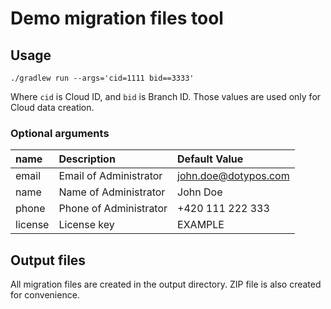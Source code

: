 # Demo migration files tool

## Usage
`./gradlew run --args='cid=1111 bid==3333'`

Where `cid` is Cloud ID, and `bid` is Branch ID. Those values are used only for Cloud data creation.

### Optional arguments

| name      | Description               | Default Value         |
|:----------|:--------------------------|:----------------------|
| email     | Email of Administrator    | john.doe@dotypos.com  |
| name      | Name of Administrator     | John Doe              |
| phone     | Phone of Administrator    | +420 111 222 333      |
| license   | License key               | EXAMPLE               |

## Output files
All migration files are created in the output directory. ZIP file is also created for convenience.

